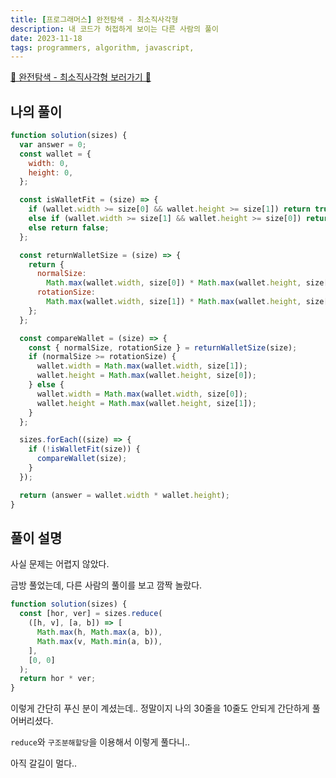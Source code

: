 ```yaml
---
title: [프로그래머스] 완전탐색 - 최소직사각형
description: 내 코드가 허접하게 보이는 다른 사람의 풀이
date: 2023-11-18
tags: programmers, algorithm, javascript, 
---
```


[📌 완전탐색 - 최소직사각형 보러가기 📌](https://school.programmers.co.kr/learn/courses/30/lessons/86491)

## 나의 풀이

```js
function solution(sizes) {
  var answer = 0;
  const wallet = {
    width: 0,
    height: 0,
  };

  const isWalletFit = (size) => {
    if (wallet.width >= size[0] && wallet.height >= size[1]) return true;
    else if (wallet.width >= size[1] && wallet.height >= size[0]) return true;
    else return false;
  };

  const returnWalletSize = (size) => {
    return {
      normalSize:
        Math.max(wallet.width, size[0]) * Math.max(wallet.height, size[1]),
      rotationSize:
        Math.max(wallet.width, size[1]) * Math.max(wallet.height, size[0]),
    };
  };

  const compareWallet = (size) => {
    const { normalSize, rotationSize } = returnWalletSize(size);
    if (normalSize >= rotationSize) {
      wallet.width = Math.max(wallet.width, size[1]);
      wallet.height = Math.max(wallet.height, size[0]);
    } else {
      wallet.width = Math.max(wallet.width, size[0]);
      wallet.height = Math.max(wallet.height, size[1]);
    }
  };

  sizes.forEach((size) => {
    if (!isWalletFit(size)) {
      compareWallet(size);
    }
  });

  return (answer = wallet.width * wallet.height);
}
```

## 풀이 설명

사실 문제는 어렵지 않았다.

금방 풀었는데, 다른 사람의 풀이를 보고 깜짝 놀랐다.

```js
function solution(sizes) {
  const [hor, ver] = sizes.reduce(
    ([h, v], [a, b]) => [
      Math.max(h, Math.max(a, b)),
      Math.max(v, Math.min(a, b)),
    ],
    [0, 0]
  );
  return hor * ver;
}
```

이렇게 간단히 푸신 분이 계셨는데.. 정말이지 나의 30줄을 10줄도 안되게 간단하게 풀어버리셨다.

`reduce`와 `구조분해할당`을 이용해서 이렇게 풀다니..

아직 갈길이 멀다..
